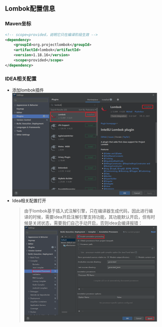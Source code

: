 ## Lombok配置信息

### Maven坐标
```xml
<!-- scope=provided，说明它只在编译阶段生效 -->
<dependency>
    <groupId>org.projectlombok</groupId>
    <artifactId>lombok</artifactId>
    <version>1.18.16</version>
    <scope>provided</scope>
</dependency>
```

### IDEA相关配置
* 添加lombok插件
    ![idea插件下载](../resource/lombok/lombok-idea插件下载.png)
* Idea相关配置打开
    > 由于lombok基于插入式注解引擎，只在编译器生成代码，因此进行编译的时候，需要idea开启注解引擎支持功能，其功能默认开启，但有时候是关闭状态，需要我们自己手动开启，否则idea会编译报错：
    ![idea相关配置打开](../resource/lombok/lombok-idea相关配置打开.png)
    
